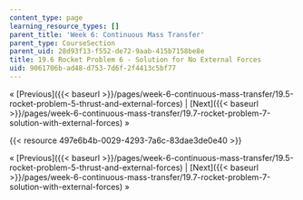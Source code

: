 ```yaml
---
content_type: page
learning_resource_types: []
parent_title: 'Week 6: Continuous Mass Transfer'
parent_type: CourseSection
parent_uid: 28d93f13-f552-de72-9aab-415b7158be8e
title: 19.6 Rocket Problem 6 - Solution for No External Forces
uid: 9061706b-ad48-d753-7d6f-2f4413c5bf77
---
```


« [Previous]({{< baseurl >}}/pages/week-6-continuous-mass-transfer/19.5-rocket-problem-5-thrust-and-external-forces) | [Next]({{< baseurl >}}/pages/week-6-continuous-mass-transfer/19.7-rocket-problem-7-solution-with-external-forces) »

{{< resource 497e6b4b-0029-4293-7a6c-83dae3de0e40 >}}

« [Previous]({{< baseurl >}}/pages/week-6-continuous-mass-transfer/19.5-rocket-problem-5-thrust-and-external-forces) | [Next]({{< baseurl >}}/pages/week-6-continuous-mass-transfer/19.7-rocket-problem-7-solution-with-external-forces) »